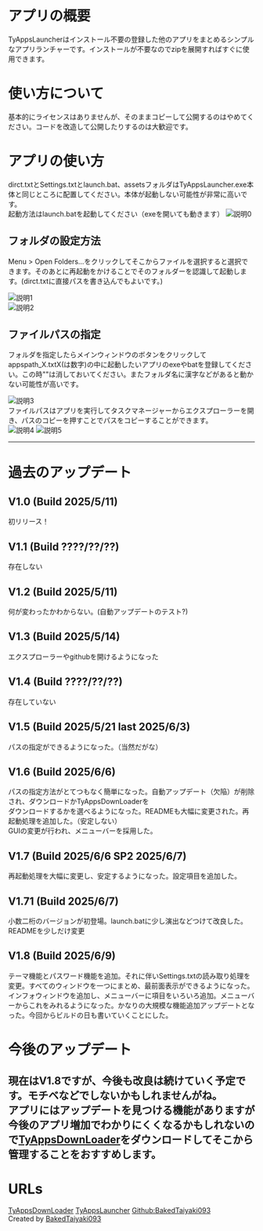 # アプリの概要
TyAppsLauncherはインストール不要の登録した他のアプリをまとめるシンプルなアプリランチャーです。インストールが不要なのでzipを展開すればすぐに使用できます。
# 使い方について
基本的にライセンスはありませんが、そのままコピーして公開するのはやめてください。コードを改造して公開したりするのは大歓迎です。  
# アプリの使い方
dirct.txtとSettings.txtとlaunch.bat、assetsフォルダはTyAppsLauncher.exe本体と同じところに配置してください。本体が起動しない可能性が非常に高いです。  
起動方法はlaunch.batを起動してください（exeを開いても動きます）
![説明0](https://github.com/BakedTaiyaki093/TyAppsLauncher/blob/main/assets/picture3.png?raw=true)
## フォルダの設定方法
Menu > Open Folders...をクリックしてそこからファイルを選択すると選択できます。そのあとに再起動をかけることでそのフォルダーを認識して起動します。(dirct.txtに直接パスを書き込んでもよいです。)

![説明1](https://github.com/BakedTaiyaki093/TyAppsLauncher/blob/main/assets/picture1.png?raw=true)  
![説明2](https://github.com/BakedTaiyaki093/TyAppsLauncher/blob/main/assets/picture2.png?raw=true)
## ファイルパスの指定
フォルダを指定したらメインウィンドウのボタンをクリックしてappspath_X.txtX(は数字)の中に起動したいアプリのexeやbatを登録してください。この時""は消しておいてください。またフォルダ名に漢字などがあると動かない可能性が高いです。

![説明3](https://github.com/BakedTaiyaki093/TyAppsLauncher/blob/main/assets/picture4.png?raw=true)  
ファイルパスはアプリを実行してタスクマネージャーからエクスプローラーを開き、パスのコピーを押すことでパスをコピーすることができます。  
![説明4](https://github.com/BakedTaiyaki093/TyAppsLauncher/blob/main/assets/picture5.png?raw=true)
![説明5](https://github.com/BakedTaiyaki093/TyAppsLauncher/blob/main/assets/picture6.png?raw=true)

---
# 過去のアップデート
## V1.0 (Build 2025/5/11) 
初リリース！  
## V1.1 (Build ????/??/??)
存在しない  
## V1.2 (Build 2025/5/11)
何が変わったかわからない。(自動アップデートのテスト?)
## V1.3 (Build 2025/5/14)
エクスプローラーやgithubを開けるようになった  
## V1.4 (Build ????/??/??)
存在していない  
## V1.5 (Build 2025/5/21 last 2025/6/3) 
パスの指定ができるようになった。（当然だがな）  
## V1.6 (Build 2025/6/6)
パスの指定方法がとてつもなく簡単になった。自動アップデート（欠陥）が削除され、ダウンロードかTyAppsDownLoaderを  
ダウンロードするかを選べるようになった。READMEも大幅に変更された。再起動処理を追加した。（安定しない）  
GUIの変更が行われ、メニューバーを採用した。  
## V1.7 (Build 2025/6/6 SP2 2025/6/7)
再起動処理を大幅に変更し、安定するようになった。設定項目を追加した。  
## V1.71 (Build 2025/6/7) 
小数二桁のバージョンが初登場。launch.batに少し演出などつけて改良した。READMEを少しだけ変更  
## V1.8 (Build 2025/6/9)
テーマ機能とパスワード機能を追加。それに伴いSettings.txtの読み取り処理を変更。すべてのウィンドウを一つにまとめ、最前面表示ができるようになった。インフォウィンドウを追加し、メニューバーに項目をいろいろ追加。メニューバーからこれをみれるようになった。かなりの大規模な機能追加アップデートとなった。今回からビルドの日も書いていくことにした。
# 今後のアップデート
現在はV1.8ですが、今後も改良は続けていく予定です。モチベなどでしないかもしれませんがね。  
アプリにはアップデートを見つける機能がありますが今後のアプリ増加でわかりにくくなるかもしれないので[TyAppsDownLoader](https://github.com/BakedTaiyaki093/TyAppsDownloader)をダウンロードしてそこから管理することをおすすめします。
---
# URLs
[TyAppsDownLoader](https://github.com/BakedTaiyaki093/TyAppsDownloader)
[TyAppsLauncher](https://github.com/BakedTaiyaki093/TyAppsLauncher)
[Github:BakedTaiyaki093](https://github.com/BakedTaiyaki093)  
Created by [BakedTaiyaki093](https://github.com/BakedTaiyaki093)